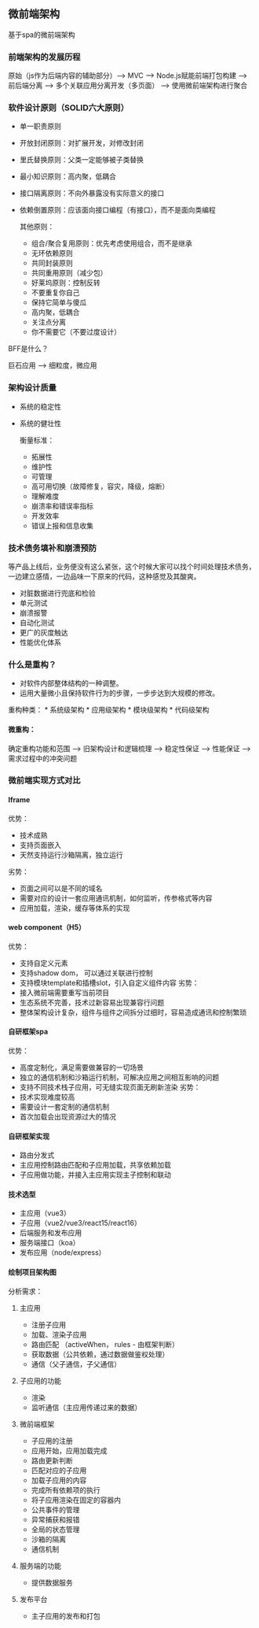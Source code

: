 ## 微前端架构

基于spa的微前端架构

### 前端架构的发展历程

原始（js作为后端内容的辅助部分）——> MVC ——> Node.js赋能前端打包构建 ——> 前后端分离 ——> 多个关联应用分离开发（多页面） ——> 使用微前端架构进行聚合

### 软件设计原则（SOLID六大原则）

* 单一职责原则
* 开放封闭原则：对扩展开发，对修改封闭
* 里氏替换原则：父类一定能够被子类替换
* 最小知识原则：高内聚，低耦合
* 接口隔离原则：不向外暴露没有实际意义的接口
* 依赖倒置原则：应该面向接口编程（有接口），而不是面向类编程

    其他原则：

    * 组合/聚合复用原则：优先考虑使用组合，而不是继承
    * 无环依赖原则
    * 共同封装原则
    * 共同重用原则（减少包）
    * 好莱坞原则：控制反转
    * 不要重复你自己
    * 保持它简单与傻瓜
    * 高内聚，低耦合
    * 关注点分离
    * 你不需要它（不要过度设计）

BFF是什么？

巨石应用 ——> 细粒度，微应用

### 架构设计质量

* 系统的稳定性
* 系统的健壮性

    衡量标准：

    * 拓展性
    * 维护性
    * 可管理
    * 高可用切换（故障修复，容灾，降级，熔断）
    * 理解难度
    * 崩溃率和错误率指标
    * 开发效率
    * 错误上报和信息收集

### 技术债务填补和崩溃预防

等产品上线后，业务便没有这么紧张，这个时候大家可以找个时间处理技术债务，一边建立感情，一边品味一下原来的代码，这种感觉及其酸爽。

* 对脏数据进行兜底和检验
* 单元测试
* 崩溃报警
* 自动化测试
* 更广的灰度触达
* 性能优化体系

### 什么是重构？

* 对软件内部整体结构的一种调整。
* 运用大量微小且保持软件行为的步骤，一步步达到大规模的修改。

重构种类：
    * 系统级架构
    * 应用级架构
    * 模块级架构
    * 代码级架构

#### 微重构：

确定重构功能和范围 ——> 旧架构设计和逻辑梳理 ——> 稳定性保证 ——> 性能保证 ——> 需求过程中的冲突问题

### 微前端实现方式对比

#### Iframe

优势：
* 技术成熟
* 支持页面嵌入
* 天然支持运行沙箱隔离，独立运行

劣势：
* 页面之间可以是不同的域名
* 需要对应的设计一套应用通讯机制，如何监听，传参格式等内容
* 应用加载，渲染，缓存等体系的实现

#### web component（H5）

优势：
* 支持自定义元素
* 支持shadow dom， 可以通过关联进行控制
* 支持模块template和插槽slot，引入自定义组件内容
劣势：
* 接入微前端需要重写当前项目
* 生态系统不完善，技术过新容易出现兼容行问题
* 整体架构设计复杂，组件与组件之间拆分过细时，容易造成通讯和控制繁琐

#### 自研框架spa

优势：
* 高度定制化，满足需要做兼容的一切场景
* 独立的通信机制和沙箱运行机制，可解决应用之间相互影响的问题
* 支持不同技术栈子应用，可无缝实现页面无刷新渲染
劣势：
* 技术实现难度较高
* 需要设计一套定制的通信机制
* 首次加载会出现资源过大的情况

#### 自研框架实现

* 路由分发式
* 主应用控制路由匹配和子应用加载，共享依赖加载
* 子应用做功能，并接入主应用实现主子控制和联动

#### 技术选型

* 主应用（vue3）
* 子应用（vue2/vue3/react15/react16）
* 后端服务和发布应用
* 服务端接口（koa）
* 发布应用（node/express）

#### 绘制项目架构图

分析需求：

1. 主应用
    * 注册子应用
    * 加载、渲染子应用
    * 路由匹配 （activeWhen， rules - 由框架判断）
    * 获取数据（公共依赖，通过数据做鉴权处理）
    * 通信（父子通信，子父通信）

2. 子应用的功能
    * 渲染
    * 监听通信（主应用传递过来的数据）

3. 微前端框架
    * 子应用的注册
    * 应用开始，应用加载完成
    * 路由更新判断
    * 匹配对应的子应用
    * 加载子应用的内容
    * 完成所有依赖项的执行
    * 将子应用渲染在固定的容器内
    * 公共事件的管理
    * 异常捕获和报错
    * 全局的状态管理
    * 沙箱的隔离
    * 通信机制

4. 服务端的功能
    * 提供数据服务

5. 发布平台
    * 主子应用的发布和打包
